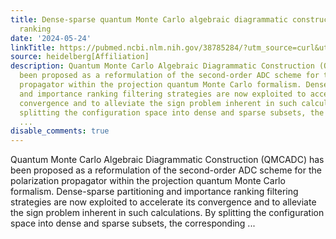 ```yaml
---
title: Dense-sparse quantum Monte Carlo algebraic diagrammatic construction and importance
  ranking
date: '2024-05-24'
linkTitle: https://pubmed.ncbi.nlm.nih.gov/38785284/?utm_source=curl&utm_medium=rss&utm_campaign=pubmed-2&utm_content=1FakS-2QOkCT8HsMOQP1bCRQ4YzyumYOmxmF0moLsQ3dFB1E9V&fc=20220326224207&ff=20240524184553&v=2.18.0.post9+e462414
source: heidelberg[Affiliation]
description: Quantum Monte Carlo Algebraic Diagrammatic Construction (QMCADC) has
  been proposed as a reformulation of the second-order ADC scheme for the polarization
  propagator within the projection quantum Monte Carlo formalism. Dense-sparse partitioning
  and importance ranking filtering strategies are now exploited to accelerate its
  convergence and to alleviate the sign problem inherent in such calculations. By
  splitting the configuration space into dense and sparse subsets, the corresponding
  ...
disable_comments: true
---
```

Quantum Monte Carlo Algebraic Diagrammatic Construction (QMCADC) has been proposed as a reformulation of the second-order ADC scheme for the polarization propagator within the projection quantum Monte Carlo formalism. Dense-sparse partitioning and importance ranking filtering strategies are now exploited to accelerate its convergence and to alleviate the sign problem inherent in such calculations. By splitting the configuration space into dense and sparse subsets, the corresponding ...